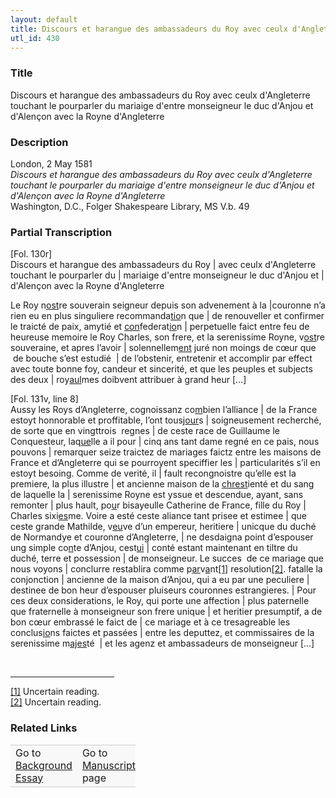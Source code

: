 ```yaml
---  
layout: default  
title: Discours et harangue des ambassadeurs du Roy avec ceulx d'Angleterre touchant le pourparler du mariaige d'entre monseigneur le duc d'Anjou et d'Alençon avec la Royne d'Angleterre  
utl_id: 430
---
```


### Title

Discours et harangue des ambassadeurs du Roy avec ceulx d'Angleterre touchant le pourparler du mariaige d'entre monseigneur le duc d'Anjou et d'Alençon avec la Royne d'Angleterre

### Description

<p>London, 2 May 1581<br /><em>Discours et harangue des ambassadeurs du Roy avec ceulx d'Angleterre touchant le pourparler du mariaige d'entre monseigneur le duc d'Anjou et d'Alençon avec la Royne d'Angleterre</em><br />
Washington, D.C., Folger Shakespeare Library, MS V.b. 49</p>



### Partial Transcription

<p>[Fol. 130r]<br />
Discours et harangue des ambassadeurs du Roy | avec ceulx d'Angleterre touchant le pourparler du | mariaige d'entre monseigneur le duc d'Anjou et | d'Alençon avec la Royne d'Angleterre</p>
<p>Le Roy n<u>ost</u>re souverain seigneur depuis son advenement à la |couronne n’a rien eu en plus singuliere recommanda<u>tio</u>n que | de renouveller et confirmer le traicté de paix, amytié et <u>con</u>federat<u>io</u>n | perpetuelle faict entre feu de heureuse memoire le Roy Charles, son frere, et la serenissime Royne, v<u>ost</u>re souveraine, et apres l’avoir | solennellem<u>ent</u> juré non moings de cœur que  de bouche s’est estudié  | de l’obstenir, entretenir et accomplir par effect avec toute bonne foy, candeur et sincerité, et que les peuples et subjects des deux | roy<u>aul</u>mes doibvent attribuer à grand heur […]</p>

<p>[Fol. 131v, line 8]<br />
Aussy les Roys d’Angleterre, cognoissanz co<u>m</u>bien l’alliance | de la France estoyt honnorable et proffitable, l’ont tousj<u>our</u>s | soigneusement recherché, de sorte que en vingttrois  regnes | de ceste race de Guillaume le Conquesteur, laq<u>ue</u>lle a il pour | cinq ans tant dame regné en ce pais, nous pouvons | remarquer seize traictez de mariages faictz entre les maisons de France et d’Angleterre qui se pourroyent speciffier les | particularités s’il en estoyt besoing. Comme de verité, il | fault recongnoistre qu’elle est la premiere, la plus illustre | et ancienne maison de la <u>chrest</u>ienté et du sang de laquelle la | serenissime Royne est yssue et descendue, ayant, sans remonter | plus hault, po<u>u</u>r bisayeulle Catherine de France, fille du Roy | Charles sixi<u>es</u>me. Voire a esté ceste aliance tant prisee et estimee | que ceste grande Mathilde, v<u>eu</u>ve d’un empereur, heritiere | unicque du duché de Normandye et couronne d’Angleterre, | ne desdaigna point d’espouser ung simple co<u>n</u>te d’Anjou, cest<u>ui</u> | conté estant maintenant en tiltre du duché, terre et possession | de monseigneur. Le succes  de ce mariage que nous voyons | conclurre restablira comme p<u>ar</u>v<u>a</u>nt<a href="#_ftn1" name="_ftnref1" title="" id="_ftnref1">[1]</a> resolution<a href="#_ftn2" name="_ftnref2" title="" id="_ftnref2">[2]</a>. fatalle la conjonction | ancienne de la maison d’Anjou, qui a eu par une peculiere | destinee de bon heur d’espouser pluiseurs couronnes estrangieres. | Pour ces deux considerations, le Roy, qui porte une affection | plus paternelle que fraternelle à monseigneur son frere unique | et heritier presumptif, a de bon cœur embrassé le faict de | ce mariage et à ce tresagreable les conclus<u>io</u>ns faictes et passées | entre les deputtez, et commissaires de la serenissime m<u>ajes</u>té  | et les agenz et ambassadeurs de monseigneur […]</p>
<div> 
<hr align="left" size="1" width="33%" /><div id="ftn1"><a href="#_ftnref1" name="_ftn1" title="" id="_ftn1">[1]</a> Uncertain reading.</div>
<div id="ftn2"><a href="#_ftnref2" name="_ftn2" title="" id="_ftn2">[2]</a> Uncertain reading.</div>
</div>



### Related Links

<table border="0.5" cellpadding="1" cellspacing="1" style="width: 200px; background-color:#F8F8F8;">
    <tbody style="border-color:#ccc">
        <tr style="border-color:#ccc">
            <td>Go to <a href="https://french.newberry.t-pen.org/essay/430" target="_blank">Background Essay</a></td>
            <td>Go to <a href="https://french.newberry.t-pen.org/www/record.html?id=430" target="_blank">Manuscript</a> page</td>
        </tr>
    </tbody>
</table>

